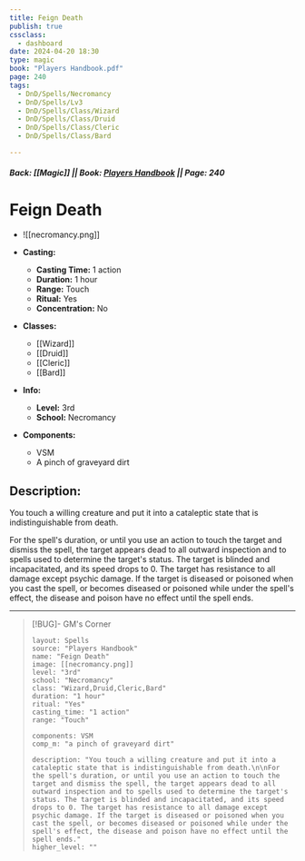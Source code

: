 ```yaml
---
title: Feign Death
publish: true
cssclass:
  - dashboard
date: 2024-04-20 18:30
type: magic
book: "Players Handbook.pdf"
page: 240
tags:
  - DnD/Spells/Necromancy
  - DnD/Spells/Lv3
  - DnD/Spells/Class/Wizard
  - DnD/Spells/Class/Druid
  - DnD/Spells/Class/Cleric
  - DnD/Spells/Class/Bard

---
```


##### Back: [[Magic]] || Book: [Players Handbook](https://drive.google.com/drive/folders/1O5bhpYizcIT5xxAoLOuzCRht_PVS7VSG?usp=sharing) || Page: 240

# Feign Death
- ![[necromancy.png]]
- **Casting:**
    - **Casting Time:** 1 action
    - **Duration:** 1 hour
    - **Range:** Touch
    - **Ritual:** Yes
    - **Concentration:** No
- **Classes:**
    - [[Wizard]]
    - [[Druid]]
    - [[Cleric]]
    - [[Bard]]

- **Info:**
    - **Level:** 3rd
    - **School:** Necromancy
- **Components:**
    - VSM
    - A pinch of graveyard dirt

## Description:
You touch a willing creature and put it into a cataleptic state that is indistinguishable from death.

For the spell's duration, or until you use an action to touch the target and dismiss the spell, the target appears dead to all outward inspection and to spells used to determine the target's status. The target is blinded and incapacitated, and its speed drops to 0. The target has resistance to all damage except psychic damage. If the target is diseased or poisoned when you cast the spell, or becomes diseased or poisoned while under the spell's effect, the disease and poison have no effect until the spell ends.



---

> [!BUG]- GM's Corner
>
> ```statblock
> layout: Spells
> source: "Players Handbook"
> name: "Feign Death"
> image: [[necromancy.png]]
> level: "3rd"
> school: "Necromancy"
> class: "Wizard,Druid,Cleric,Bard"
> duration: "1 hour"
> ritual: "Yes"
> casting_time: "1 action"
> range: "Touch"
>
> components: VSM
> comp_m: "a pinch of graveyard dirt"
>
> description: "You touch a willing creature and put it into a cataleptic state that is indistinguishable from death.\n\nFor the spell's duration, or until you use an action to touch the target and dismiss the spell, the target appears dead to all outward inspection and to spells used to determine the target's status. The target is blinded and incapacitated, and its speed drops to 0. The target has resistance to all damage except psychic damage. If the target is diseased or poisoned when you cast the spell, or becomes diseased or poisoned while under the spell's effect, the disease and poison have no effect until the spell ends."
> higher_level: ""
> ```
